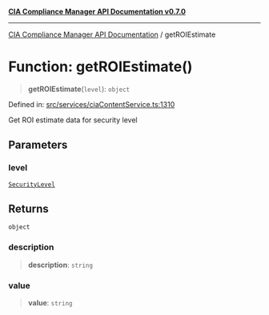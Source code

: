[**CIA Compliance Manager API Documentation v0.7.0**](../README.md)

***

[CIA Compliance Manager API Documentation](../globals.md) / getROIEstimate

# Function: getROIEstimate()

> **getROIEstimate**(`level`): `object`

Defined in: [src/services/ciaContentService.ts:1310](https://github.com/Hack23/cia-compliance-manager/blob/main/src/services/ciaContentService.ts#L1310)

Get ROI estimate data for security level

## Parameters

### level

[`SecurityLevel`](../type-aliases/SecurityLevel.md)

## Returns

`object`

### description

> **description**: `string`

### value

> **value**: `string`

